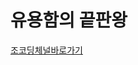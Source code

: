 <html lang="ko">
<head>
    <meta charset="UTF-8">
    <meta name="viewport" content="width=device-width, initial-scale=1.0">
</head>
<body>
    <h1>유용함의 끝판왕</h1>
    <a href="https://www.youtube.com/channel/UCQNE2JmbasNYbjGAcuBiRRg" title="웹제작을 도와주신분">조코딩체널바로가기</a>
    <link rel="stylesheet" href="">
</body>
</html>
